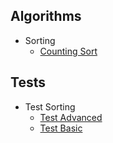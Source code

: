 
## Algorithms
  * Sorting
    * [Counting Sort](https://github.com/NLe1/Pyrithms/blob/master/algorithms/sorting/counting_sort.py)

## Tests
  * Test Sorting
    * [Test Advanced](https://github.com/NLe1/Pyrithms/blob/master/tests/test_sorting/test_advanced.py)
    * [Test Basic](https://github.com/NLe1/Pyrithms/blob/master/tests/test_sorting/test_basic.py)
